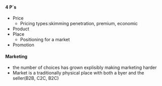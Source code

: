 #### 4 P´s
 - Price
	 - Pricing types:skimming penetration, premium, economic
 - Product
 - Place
	 - Positioning for a market
 - Promotion
 #### Marketing
  - the number of choices has grown explisibly making marketing harder
  - Market is a traditionally physical place with both a byer and the seller(B2B, C2C, B2C)

<!--stackedit_data:
eyJoaXN0b3J5IjpbMTIzMzUyMTE1Nyw3MDY1NzM4NzUsLTE4MT
kxNzExNzZdfQ==
-->